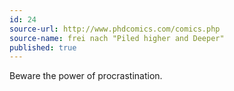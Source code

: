 ```yaml
---
id: 24
source-url: http://www.phdcomics.com/comics.php
source-name: frei nach "Piled higher and Deeper"
published: true
---
```


<p>Beware the power of procrastination.</p>


